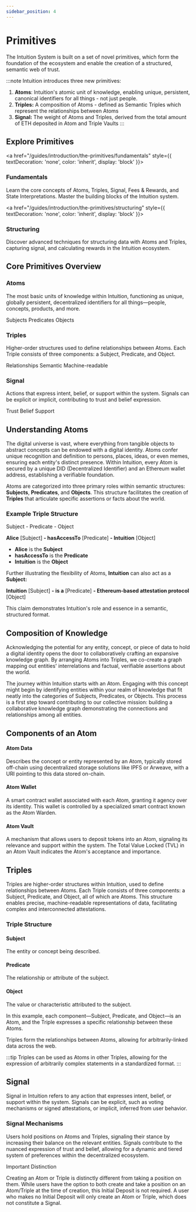 ```yaml
---
sidebar_position: 4
---
```


# Primitives

The Intuition System is built on a set of novel primitives, which form the foundation of the ecosystem and enable the creation of a structured, semantic web of trust. 

:::note
Intuition introduces three new primitives: 

1. **Atoms**: Intuition's atomic unit of knowledge, enabling unique, persistent, canonical identifiers for all things - not just people.
2. **Triples:** A composition of Atoms - defined as Semantic Triples which represent the relationships between Atoms
3. **Signal:** The weight of Atoms and Triples, derived from the total amount of ETH deposited in Atom and Triple Vaults
:::

## Explore Primitives

<div className="uniform-card-grid">

<a href="/guides/introduction/the-primitives/fundamentals" style={{ textDecoration: 'none', color: 'inherit', display: 'block' }}>
<div className="uniform-card clickable-card">
<h3 className="uniform-card-title">Fundamentals</h3>
<p className="uniform-card-content">
Learn the core concepts of Atoms, Triples, Signal, Fees & Rewards, and State Interpretations. Master the building blocks of the Intuition system.
</p>
</div>
</a>

<a href="/guides/introduction/the-primitives/structuring" style={{ textDecoration: 'none', color: 'inherit', display: 'block' }}>
<div className="uniform-card clickable-card">
<h3 className="uniform-card-title">Structuring</h3>
<p className="uniform-card-content">
Discover advanced techniques for structuring data with Atoms and Triples, capturing signal, and calculating rewards in the Intuition ecosystem.
</p>
</div>
</a>

</div>

## Core Primitives Overview

<div className="uniform-card-grid-small">

<div className="uniform-card">
<h3 className="uniform-card-title">Atoms</h3>
<p className="uniform-card-content">
The most basic units of knowledge within Intuition, functioning as unique, globally persistent, decentralized identifiers for all things—people, concepts, products, and more.
</p>
<div style={{ display: 'flex', gap: '0.5rem', flexWrap: 'wrap', marginTop: '1rem' }}>
<span style={{ backgroundColor: 'var(--ifm-color-emphasis-100)', padding: '0.25rem 0.5rem', borderRadius: '4px', fontSize: '0.875rem', color: 'var(--ifm-color-emphasis-700)' }}>Subjects</span>
<span style={{ backgroundColor: 'var(--ifm-color-emphasis-100)', padding: '0.25rem 0.5rem', borderRadius: '4px', fontSize: '0.875rem', color: 'var(--ifm-color-emphasis-700)' }}>Predicates</span>
<span style={{ backgroundColor: 'var(--ifm-color-emphasis-100)', padding: '0.25rem 0.5rem', borderRadius: '4px', fontSize: '0.875rem', color: 'var(--ifm-color-emphasis-700)' }}>Objects</span>
</div>
</div>

<div className="uniform-card">
<h3 className="uniform-card-title">Triples</h3>
<p className="uniform-card-content">
Higher-order structures used to define relationships between Atoms. Each Triple consists of three components: a Subject, Predicate, and Object.
</p>
<div style={{ display: 'flex', gap: '0.5rem', flexWrap: 'wrap', marginTop: '1rem' }}>
<span style={{ backgroundColor: 'var(--ifm-color-emphasis-100)', padding: '0.25rem 0.5rem', borderRadius: '4px', fontSize: '0.875rem', color: 'var(--ifm-color-emphasis-700)' }}>Relationships</span>
<span style={{ backgroundColor: 'var(--ifm-color-emphasis-100)', padding: '0.25rem 0.5rem', borderRadius: '4px', fontSize: '0.875rem', color: 'var(--ifm-color-emphasis-700)' }}>Semantic</span>
<span style={{ backgroundColor: 'var(--ifm-color-emphasis-100)', padding: '0.25rem 0.5rem', borderRadius: '4px', fontSize: '0.875rem', color: 'var(--ifm-color-emphasis-700)' }}>Machine-readable</span>
</div>
</div>

<div className="uniform-card">
<h3 className="uniform-card-title">Signal</h3>
<p className="uniform-card-content">
Actions that express intent, belief, or support within the system. Signals can be explicit or implicit, contributing to trust and belief expression.
</p>
<div style={{ display: 'flex', gap: '0.5rem', flexWrap: 'wrap', marginTop: '1rem' }}>
<span style={{ backgroundColor: 'var(--ifm-color-emphasis-100)', padding: '0.25rem 0.5rem', borderRadius: '4px', fontSize: '0.875rem', color: 'var(--ifm-color-emphasis-700)' }}>Trust</span>
<span style={{ backgroundColor: 'var(--ifm-color-emphasis-100)', padding: '0.25rem 0.5rem', borderRadius: '4px', fontSize: '0.875rem', color: 'var(--ifm-color-emphasis-700)' }}>Belief</span>
<span style={{ backgroundColor: 'var(--ifm-color-emphasis-100)', padding: '0.25rem 0.5rem', borderRadius: '4px', fontSize: '0.875rem', color: 'var(--ifm-color-emphasis-700)' }}>Support</span>
</div>
</div>

</div>

## Understanding Atoms

The digital universe is vast, where everything from tangible objects to abstract concepts can be endowed with a digital identity. Atoms confer unique recognition and definition to persons, places, ideas, or even memes, ensuring each entity's distinct presence. Within Intuition, every Atom is secured by a unique DID (Decentralized Identifier) and an Ethereum wallet address, establishing a verifiable foundation.

Atoms are categorized into three primary roles within semantic structures: **Subjects**, **Predicates**, and **Objects**. This structure facilitates the creation of **Triples** that articulate specific assertions or facts about the world.

### Example Triple Structure

<div style={{ backgroundColor: 'var(--ifm-color-emphasis-50)', padding: '1rem', borderRadius: '8px', margin: '1rem 0', border: '1px solid var(--ifm-color-emphasis-300)' }}>
<p style={{ margin: '0 0 0.5rem 0', fontWeight: '600', color: 'var(--ifm-color-emphasis-900)' }}>Subject - Predicate - Object</p>
<p style={{ margin: '0', fontFamily: 'monospace', fontSize: '0.9rem', color: 'var(--ifm-color-emphasis-700)' }}>
<strong>Alice</strong> <span style={{ color: 'var(--ifm-color-emphasis-600)' }}>[Subject]</span> <strong>- hasAccessTo</strong> <span style={{ color: 'var(--ifm-color-emphasis-600)' }}>[Predicate]</span> <strong>- Intuition</strong> <span style={{ color: 'var(--ifm-color-emphasis-600)' }}>[Object]</span>
</p>
</div>

* **Alice** is the **Subject**
* **hasAccessTo** is the **Predicate**
* **Intuition** is the **Object**

Further illustrating the flexibility of Atoms, **Intuition** can also act as a **Subject:**

<div style={{ backgroundColor: 'var(--ifm-color-emphasis-50)', padding: '1rem', borderRadius: '8px', margin: '1rem 0', border: '1px solid var(--ifm-color-emphasis-300)' }}>
<p style={{ margin: '0', fontFamily: 'monospace', fontSize: '0.9rem', color: 'var(--ifm-color-emphasis-700)' }}>
<strong>Intuition</strong> <span style={{ color: 'var(--ifm-color-emphasis-600)' }}>[Subject]</span> <strong>- is a</strong> <span style={{ color: 'var(--ifm-color-emphasis-600)' }}>[Predicate]</span> <strong>- Ethereum-based attestation protocol</strong> <span style={{ color: 'var(--ifm-color-emphasis-600)' }}>[Object]</span>
</p>
</div>

This claim demonstrates Intuition's role and essence in a semantic, structured format.

## Composition of Knowledge

Acknowledging the potential for any entity, concept, or piece of data to hold a digital identity opens the door to collaboratively crafting an expansive knowledge graph. By arranging Atoms into Triples, we co-create a graph mapping out entities' interrelations and factual, verifiable assertions about the world.

The journey within Intuition starts with an Atom. Engaging with this concept might begin by identifying entities within your realm of knowledge that fit neatly into the categories of Subjects, Predicates, or Objects. This process is a first step toward contributing to our collective mission: building a collaborative knowledge graph demonstrating the connections and relationships among all entities.

## Components of an Atom

<div className="uniform-card-grid-small">

<div className="uniform-card">
<h4 className="uniform-card-title">Atom Data</h4>
<p className="uniform-card-content">
Describes the concept or entity represented by an Atom, typically stored off-chain using decentralized storage solutions like IPFS or Arweave, with a URI pointing to this data stored on-chain.
</p>
</div>

<div className="uniform-card">
<h4 className="uniform-card-title">Atom Wallet</h4>
<p className="uniform-card-content">
A smart contract wallet associated with each Atom, granting it agency over its identity. This wallet is controlled by a specialized smart contract known as the Atom Warden.
</p>
</div>

<div className="uniform-card">
<h4 className="uniform-card-title">Atom Vault</h4>
<p className="uniform-card-content">
A mechanism that allows users to deposit tokens into an Atom, signaling its relevance and support within the system. The Total Value Locked (TVL) in an Atom Vault indicates the Atom's acceptance and importance.
</p>
</div>

</div>

## Triples

Triples are higher-order structures within Intuition, used to define relationships between Atoms. Each Triple consists of three components: a Subject, Predicate, and Object, all of which are Atoms. This structure enables precise, machine-readable representations of data, facilitating complex and interconnected attestations.

### Triple Structure

<div className="uniform-card-grid-small" style={{ marginTop: '1rem' }}>

<div className="uniform-card">
<h4 className="uniform-card-title">Subject</h4>
<p className="uniform-card-content">
The entity or concept being described.
</p>
</div>

<div className="uniform-card">
<h4 className="uniform-card-title">Predicate</h4>
<p className="uniform-card-content">
The relationship or attribute of the subject.
</p>
</div>

<div className="uniform-card">
<h4 className="uniform-card-title">Object</h4>
<p className="uniform-card-content">
The value or characteristic attributed to the subject.
</p>
</div>

</div>

In this example, each component—Subject, Predicate, and Object—is an Atom, and the Triple expresses a specific relationship between these Atoms.

Triples form the relationships between Atoms, allowing for arbitrarily-linked data across the web.

:::tip
Triples can be used as Atoms in other Triples, allowing for the expression of arbitrarily complex statements in a standardized format.
:::

## Signal

Signal in Intuition refers to any action that expresses intent, belief, or support within the system. Signals can be explicit, such as voting mechanisms or signed attestations, or implicit, inferred from user behavior.

### Signal Mechanisms

Users hold positions on Atoms and Triples, signaling their stance by increasing their balance on the relevant entities. Signals contribute to the nuanced expression of trust and belief, allowing for a dynamic and tiered system of preferences within the decentralized ecosystem.

<div className="uniform-card" style={{ margin: '1rem 0' }}>
<p className="uniform-card-title" style={{ marginBottom: '0.5rem' }}>Important Distinction</p>
<p className="uniform-card-content" style={{ margin: 0 }}>
Creating an Atom or Triple is distinctly different from taking a position on them. While users have the option to both create and take a position on an Atom/Triple at the time of creation, this Initial Deposit is not required. A user who makes no Initial Deposit will only create an Atom or Triple, which does not constitute a Signal.
</p>
</div>
